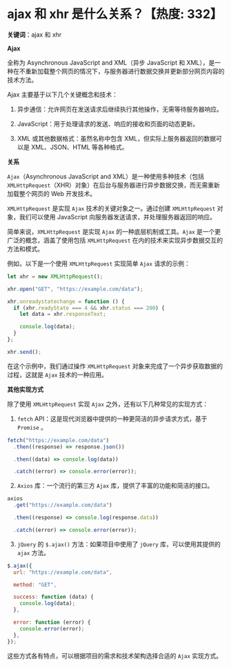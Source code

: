 # ajax 和 xhr 是什么关系？【热度: 332】

**关键词**：ajax 和 xhr

**Ajax**

全称为 Asynchronous JavaScript and XML（异步 JavaScript 和 XML），是一种在不重新加载整个网页的情况下，与服务器进行数据交换并更新部分网页内容的技术方法。

Ajax 主要基于以下几个关键概念和技术：

1. 异步通信：允许网页在发送请求后继续执行其他操作，无需等待服务器响应。

2. JavaScript：用于处理请求的发送、响应的接收和页面的动态更新。

3. XML 或其他数据格式：虽然名称中包含 XML，但实际上服务器返回的数据可以是 XML、JSON、HTML 等各种格式。

**关系**

`Ajax`（Asynchronous JavaScript and XML）是一种使用多种技术（包括 `XMLHttpRequest`（XHR）对象）在后台与服务器进行异步数据交换，而无需重新加载整个网页的 Web 开发技术。

`XMLHttpRequest` 是实现 `Ajax` 技术的关键对象之一。通过创建 `XMLHttpRequest` 对象，我们可以使用 JavaScript 向服务器发送请求，并处理服务器返回的响应。

简单来说，`XMLHttpRequest` 是实现 `Ajax` 的一种底层机制或工具。`Ajax` 是一个更广泛的概念，涵盖了使用包括 `XMLHttpRequest` 在内的技术来实现异步数据交互的方法和模式。

例如，以下是一个使用 `XMLHttpRequest` 实现简单 `Ajax` 请求的示例：

```javascript
let xhr = new XMLHttpRequest();

xhr.open("GET", "https://example.com/data");

xhr.onreadystatechange = function () {
  if (xhr.readyState === 4 && xhr.status === 200) {
    let data = xhr.responseText;

    console.log(data);
  }
};

xhr.send();
```

在这个示例中，我们通过操作 `XMLHttpRequest` 对象来完成了一个异步获取数据的过程，这就是 `Ajax` 技术的一种应用。

**其他实现方式**

除了使用 `XMLHttpRequest` 实现 `Ajax` 之外，还有以下几种常见的实现方式：

1. `fetch` API：这是现代浏览器中提供的一种更简洁的异步请求方式，基于 `Promise` 。

```javascript
fetch("https://example.com/data")
  .then((response) => response.json())

  .then((data) => console.log(data))

  .catch((error) => console.error(error));
```

2. `Axios` 库：一个流行的第三方 `Ajax` 库，提供了丰富的功能和简洁的接口。

```javascript
axios
  .get("https://example.com/data")

  .then((response) => console.log(response.data))

  .catch((error) => console.error(error));
```

3. `jQuery` 的 `$.ajax()` 方法：如果项目中使用了 `jQuery` 库，可以使用其提供的 `ajax` 方法。

```javascript
$.ajax({
  url: "https://example.com/data",

  method: "GET",

  success: function (data) {
    console.log(data);
  },

  error: function (error) {
    console.error(error);
  },
});
```

这些方式各有特点，可以根据项目的需求和技术架构选择合适的 `Ajax` 实现方式。